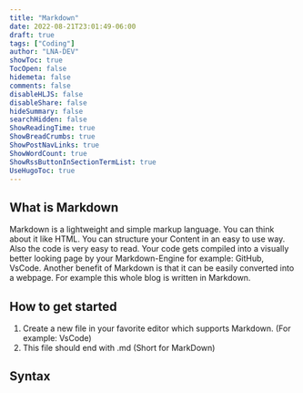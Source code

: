 ```yaml
---
title: "Markdown"
date: 2022-08-21T23:01:49-06:00
draft: true
tags: ["Coding"]
author: "LNA-DEV"
showToc: true
TocOpen: false
hidemeta: false
comments: false
disableHLJS: false 
disableShare: false
hideSummary: false
searchHidden: false
ShowReadingTime: true
ShowBreadCrumbs: true
ShowPostNavLinks: true
ShowWordCount: true
ShowRssButtonInSectionTermList: true
UseHugoToc: true
---
```


## What is Markdown

Markdown is a lightweight and simple markup language. You can think about it like HTML. You can structure your Content in an easy to use way. Also the code is very easy to read. Your code gets compiled into a visually better looking page by your Markdown-Engine for example: GitHub, VsCode. Another benefit of Markdown is that it can be easily converted into a webpage. For example this whole blog is written in Markdown.

## How to get started

1. Create a new file in your favorite editor which supports Markdown. (For example: VsCode)  
2. This file should end with .md (Short for MarkDown)

## Syntax
<!-- TODO -->